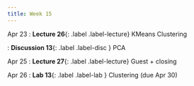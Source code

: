 ```yaml
---
title: Week 15
---
```



Apr 23
: **Lecture 26**{: .label .label-lecture} KMeans Clustering

: **Discussion 13**{: .label .label-disc } PCA

Apr 25
: **Lecture 27**{: .label .label-lecture} Guest + closing

Apr 26
: **Lab 13**{: .label .label-lab } Clustering (due Apr 30)
